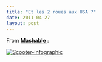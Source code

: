 ```yaml
---
title: "Et les 2 roues aux USA ?"
date: 2011-04-27
layout: post
---
```


<p>From <strong><a href="http://mashable.com/2011/04/26/scooters-environmental-infographic/" target="_blank">Mashable </a></strong>:</p> <p><a href="/wp-content/uploads/sites/6/old/6a0120a66d2ad4970b01538e2641e6970b-pi.png"><img alt="Scooter-infographic" border="0" class="asset  asset-image at-xid-6a0120a66d2ad4970b01538e2641e6970b image-full" src="/wp-content/uploads/sites/6/old/6a0120a66d2ad4970b01538e2641e6970b-800wi.png" title="Scooter-infographic" /></a> </p>